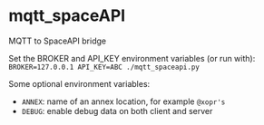 # mqtt_spaceAPI
MQTT to SpaceAPI bridge

Set the BROKER and API_KEY environment variables (or run with):
`BROKER=127.0.0.1 API_KEY=ABC ./mqtt_spaceapi.py`

Some optional environment variables:
* `ANNEX`: name of an annex location, for example `@xopr's`
* `DEBUG`: enable debug data on both client and server